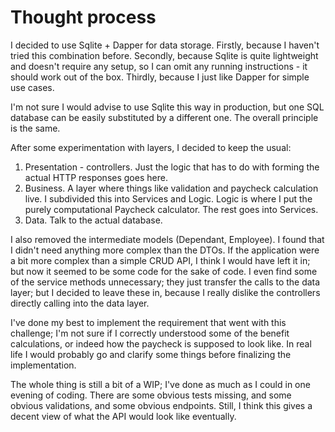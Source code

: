 # Thought process

I decided to use Sqlite + Dapper for data storage. Firstly, because I haven't tried this combination
before. Secondly, because Sqlite is quite lightweight and doesn't require any setup, so I can omit
any running instructions - it should work out of the box. Thirdly, because I just like Dapper for
simple use cases.

I'm not sure I would advise to use Sqlite this way in production, but one SQL database can be easily
substituted by a different one. The overall principle is the same.

After some experimentation with layers, I decided to keep the usual:
1. Presentation - controllers. Just the logic that has to do with forming the actual HTTP
responses goes here.
2. Business. A layer where things like validation and paycheck calculation live.
I subdivided this into Services and Logic. Logic is where I put the purely computational Paycheck
calculator. The rest goes into Services.
3. Data. Talk to the actual database.

I also removed the intermediate models (Dependant, Employee). I found that I didn't need anything
more complex than the DTOs. If the application were a bit more complex than a simple CRUD API,
I think I would have left it in; but now it seemed to be some code for the sake of code. I even find
some of the service methods unnecessary; they just transfer the calls to the data layer; but I decided
to leave these in, because I really dislike the controllers directly calling into the data layer.

I've done my best to implement the requirement that went with this challenge; I'm not sure if I correctly
understood some of the benefit calculations, or indeed how the paycheck is supposed to look like. In
real life I would probably go and clarify some things before finalizing the implementation.

The whole thing is still a bit of a WIP; I've done as much as I could in one evening of coding. There are
some obvious tests missing, and some obvious validations, and some obvious endpoints. Still, I think this
gives a decent view of what the API would look like eventually.

